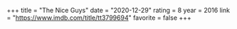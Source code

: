 +++
title = "The Nice Guys"
date = "2020-12-29"
rating = 8
year = 2016
link = "https://www.imdb.com/title/tt3799694"
favorite = false
+++
